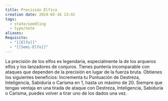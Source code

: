 ```yaml
---
title: Precisión Elfica
creation date: 2024-02-16 13:41
tags:
  - state/seedling
  - type/note
aliases: 
Requisito:
  - "[[Elfo]]"
  - "[[Semi-Elfo]]"
---
```


La precisión de los elfos es legendaria, especialmente la de los arqueros elfos y los lanzadores de
conjuros. Tienes puntería incomparable con ataques que dependen de la precisión en lugar de la
fuerza bruta. Obtienes los siguientes beneficios:
Incrementa tu Puntuación de Destreza, Inteligencia, Sabiduría o Carisma en 1, hasta un máximo de
20.
Siempre que tengas ventaja en una tirada de ataque con Destreza, Inteligencia, Sabiduría o Carisma, puedes volver a tirar uno de los dados una vez.

